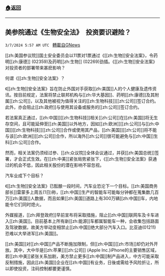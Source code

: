 ###  [:house:返回](README.md)
---


## 美参院通过《生物安全法》　投资要识避险？
`3/7/2024 5:57 AM UTC ` [轉載自GNews](https://gnews.org/articles/2373051)

[[zh:美国参议院]]国土安全委员会以11票对1票通过《[[zh:生物]]安全法案》，令药明[[zh:康德]] (02359)及药明[[zh:生物]] (02269)劲插。《[[zh:生物]]安全法案》对投资者的部署带来甚麽影响？

何谓《[[zh:生物]]安全法案》？

《[[zh:生物]]安全法案》旨在防止外国对手获取[[zh:美国]]人的个人健康及遗传资讯。按目前规定，法案将禁止联邦机构与[[zh:华大基因]]、药明[[zh:康德]]及其附属[[zh:公司]]，以及其他被视为值得关注的[[zh:生物科技]][[zh:公司]]签订合约。此外，亦会阻止[[zh:政府]]与使用其设备或服务的[[zh:公司]]签订合约。

若法案真正通过，[[zh:中国]][[zh:生物科技]]相关[[zh:公司]]在[[zh:美国]]将无生存空间，且可能延伸至[[zh:美国]]以外地方，因如[[zh:欧洲]][[zh:公司]]与[[zh:中国]][[zh:生物科技]][[zh:公司]]合作或使用其产品，[[zh:美国]][[zh:公司]]将不能与该[[zh:欧洲]][[zh:公司]]合作，所以海外[[zh:公司]]很可能避免与[[zh:中国]]生科[[zh:公司]]合作。

然而，相关法案仍须经过参、[[zh:众议院]]全体会议通过，并获[[zh:美国总统]]签署，才会正式生效。在[[zh:中美]]紧张局势紧张下，《[[zh:生物]]安全法案》获通过的机会不低，因此相关股份的潜在影响不容忽视。

汽车业成下个目标？

《[[zh:生物]]安全法案》已酝酿一段时间，汽车业恐沦下一个目标。[[zh:美国商务部长]]雷蒙多上周五(1日)称，[[zh:中国]]生产的智能车可能每分钟都在蒐集数几百万[[zh:美国]]人数据，而且如果[[zh:美国]]道路上有300万辆[[zh:中国]]车，内地能令它们同时熄火。

外媒报道，[[zh:拜登政府]]早前宣布将采取措施，阻止[[zh:中国]]联网车及卡车进入[[zh:美国]]。目前基本上所有新[[zh:能源]]车都属智能车一种，会收集包括路面及驾驶数据，故美方举动变相禁止[[zh:中国]]绝大部分汽车入口。比亚迪(01211)恐难以大举进军[[zh:美国]]。

[[zh:美国]]对[[zh:中国]]产品不断施加限制，但[[zh:中国]][[zh:市场]]却仍对外开放。其中，大中华是[[zh:苹果]][[zh:公司]] (Apple Inc.)iPhone的主要销售区域，若[[zh:中美]]紧张关系加剧，美方禁止更多[[zh:中国]]制产品进入，中方可能采取反制措施，因此[[zh:美国]]企业在[[zh:中国]]有业务，日後或需给予风险折让，所以即使投资，注码控制都要更谨慎。
